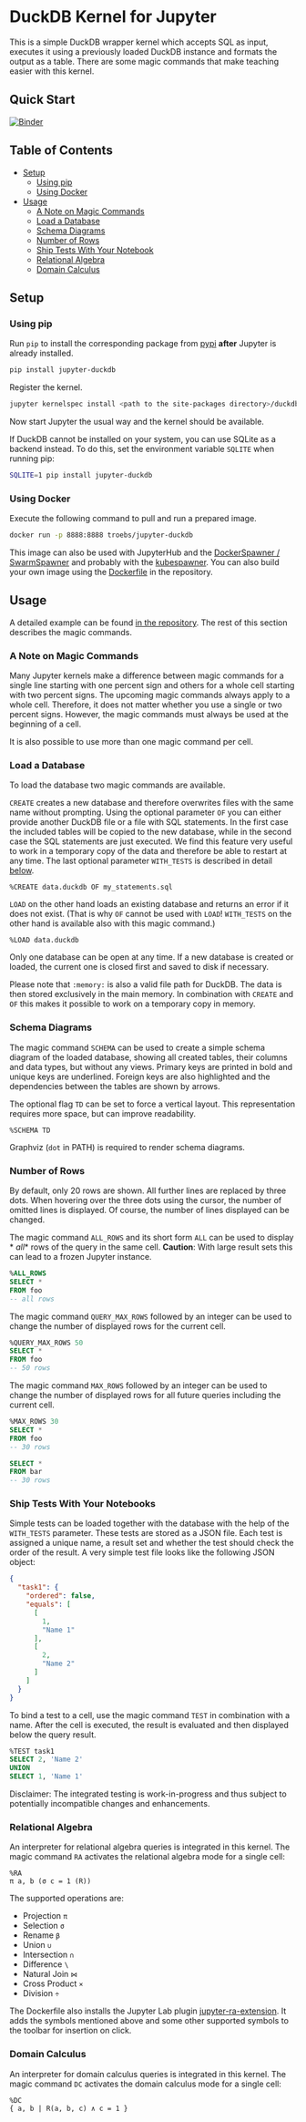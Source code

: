 # DuckDB Kernel for Jupyter

This is a simple DuckDB wrapper kernel which accepts SQL as input, executes it
using a previously loaded DuckDB instance and formats the output as a table.
There are some magic commands that make teaching easier with this kernel.

## Quick Start

[![Binder](https://mybinder.org/badge_logo.svg)](https://mybinder.org/v2/git/https%3A%2F%2Fdbgit.prakinf.tu-ilmenau.de%2Fertr8623%2Fjupyter-duckdb.git/master)

## Table of Contents

- [Setup](#setup)
    - [Using pip](#using-pip)
    - [Using Docker](#using-docker)
- [Usage](#usage)
    - [A Note on Magic Commands](#a-note-on-magic-commands)
    - [Load a Database](#load-a-database)
    - [Schema Diagrams](#schema-diagrams)
    - [Number of Rows](#number-of-rows)
    - [Ship Tests With Your Notebook](#ship-tests-with-your-notebooks)
    - [Relational Algebra](#relational-algebra)
    - [Domain Calculus](#domain-calculus)

## Setup

### Using pip

Run `pip` to install the corresponding package from
[pypi](https://pypi.org/project/jupyter-duckdb/)
**after** Jupyter is already installed.

```bash
pip install jupyter-duckdb
```

Register the kernel.

```bash
jupyter kernelspec install <path to the site-packages directory>/duckdb_kernel
```

Now start Jupyter the usual way and the kernel should be available.

If DuckDB cannot be installed on your system, you can use SQLite as a backend
instead. To do this, set the environment variable `SQLITE` when running pip:

```bash
SQLITE=1 pip install jupyter-duckdb
```

### Using Docker

Execute the following command to pull and run a prepared image.

```bash
docker run -p 8888:8888 troebs/jupyter-duckdb
```

This image can also be used with JupyterHub and the
[DockerSpawner / SwarmSpawner](https://github.com/jupyterhub/dockerspawner)
and probably with the
[kubespawner](https://github.com/jupyterhub/kubespawner). You can also build
your own image using the [Dockerfile](Dockerfile) in the repository.

## Usage

A detailed example can be found [in the repository](examples/). The rest of this
section describes the magic commands.

### A Note on Magic Commands

Many Jupyter kernels make a difference between magic commands for a single line
starting with one percent sign and others for a whole cell starting with two
percent signs. The upcoming magic commands always apply to a whole cell.
Therefore, it does not matter whether you use a single or two percent signs.
However, the magic commands must always be used at the beginning of a cell.

It is also possible to use more than one magic command per cell.

### Load a Database

To load the database two magic commands are available.

`CREATE` creates a new database and therefore overwrites files with the same
name without prompting. Using the optional parameter `OF` you can either provide
another DuckDB file or a file with SQL statements. In the first case the
included tables will be copied to the new database, while in the second case the
SQL statements are just executed. We find this feature very useful to work in a
temporary copy of the data and therefore be able to restart at any time. The
last optional parameter `WITH_TESTS` is described in
detail [below](#ship-tests-with-your-notebooks).

```
%CREATE data.duckdb OF my_statements.sql
```

`LOAD` on the other hand loads an existing database and returns an error if it
does not exist. (That is why `OF` cannot be used with `LOAD`! `WITH_TESTS` on
the other hand is available also with this magic command.)

```
%LOAD data.duckdb
```

Only one database can be open at any time. If a new database is created or
loaded, the current one is closed first and saved to disk if necessary.

Please note that `:memory:` is also a valid file path for DuckDB. The data is
then stored exclusively in the main memory. In combination with `CREATE`
and `OF` this makes it possible to work on a temporary copy in memory.

### Schema Diagrams

The magic command `SCHEMA` can be used to create a simple schema diagram of the
loaded database, showing all created tables, their columns and data types, but
without any views. Primary keys are printed in bold and unique keys are
underlined. Foreign keys are also highlighted and the dependencies between the
tables are shown by arrows.

The optional flag `TD` can be set to force a vertical layout. This
representation requires more space, but can improve readability.

```
%SCHEMA TD
```

Graphviz (`dot` in PATH) is required to render schema diagrams.

### Number of Rows

By default, only 20 rows are shown. All further lines are replaced by three
dots. When hovering over the three dots using the cursor, the number of omitted
lines is displayed. Of course, the number of lines displayed can be changed.

The magic command `ALL_ROWS` and its short form `ALL` can be used to display *
*all** rows of the query in the same cell. **Caution**: With large result sets
this can lead to a frozen Jupyter instance.

```sql
%ALL_ROWS
SELECT *
FROM foo
-- all rows
```

The magic command `QUERY_MAX_ROWS` followed by an integer can be used to change
the number of displayed rows for the current cell.

```sql
%QUERY_MAX_ROWS 50
SELECT *
FROM foo
-- 50 rows
```

The magic command `MAX_ROWS` followed by an integer can be used to change the
number of displayed rows for all future queries including the current cell.

```sql
%MAX_ROWS 30
SELECT *
FROM foo
-- 30 rows
```

```sql
SELECT *
FROM bar
-- 30 rows
```

### Ship Tests With Your Notebooks

Simple tests can be loaded together with the database with the help of
the `WITH_TESTS` parameter. These tests are stored as a JSON file. Each test is
assigned a unique name, a result set and whether the test should check the order
of the result. A very simple test file looks like the following JSON object:

```json
{
  "task1": {
    "ordered": false,
    "equals": [
      [
        1,
        "Name 1"
      ],
      [
        2,
        "Name 2"
      ]
    ]
  }
}
```

To bind a test to a cell, use the magic command `TEST` in combination with a
name. After the cell is executed, the result is evaluated and then displayed
below the query result.

```sql
%TEST task1
SELECT 2, 'Name 2'
UNION
SELECT 1, 'Name 1'
```

Disclaimer: The integrated testing is work-in-progress and thus subject to
potentially incompatible changes and enhancements.

### Relational Algebra

An interpreter for relational algebra queries is integrated in this kernel. The
magic command `RA` activates the relational algebra mode for a single cell:

```
%RA
π a, b (σ c = 1 (R))
```

The supported operations are:

- Projection `π`
- Selection `σ`
- Rename `β`
- Union `∪`
- Intersection `∩`
- Difference `\`
- Natural Join `⋈`
- Cross Product `×`
- Division `÷`

The Dockerfile also installs the Jupyter Lab plugin
[jupyter-ra-extension](https://pypi.org/project/jupyter-ra-extension/). It adds
the symbols mentioned above and some other supported symbols to the toolbar for
insertion on click.

### Domain Calculus

An interpreter for domain calculus queries is integrated in this kernel. The
magic command `DC` activates the domain calculus mode for a single cell:

```
%DC
{ a, b | R(a, b, c) ∧ c = 1 }
```
